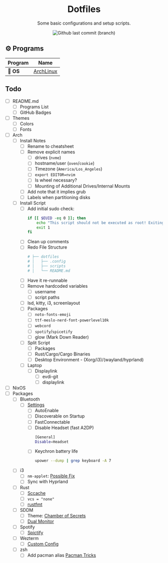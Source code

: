 <h1 align="center">
    Dotfiles
 </h1>

<p align="center">
    Some basic configurations and setup scripts.
</p>
<p align="center">
<img alt="Github last commit (branch)" src="https://img.shields.io/github/last-commit/Bui-Christopher/dotfiles/main?color=2ea043&labelColor=202328&label=Last Update%3F&style=for-the-badge">
</p>

## :gear: Programs

| Program                                | Name                                                                                            |
| -------------------------------------- | ----------------------------------------------------------------------------------------------- |
| :penguin: **OS**                       | [ArchLinux](https://wiki.archlinux.org/)                                                        |

<!-- Operating System -->
<!-- Window Manager -->
<!-- Compositor -->
<!-- Bar -->
<!-- Notifications -->
<!-- Application Launcher -->
<!-- Shell -->
<!-- Terminal Emulator -->
<!-- Music -->
<!-- Editor -->
<!-- Fonts -->
<!-- Icons -->
<!-- Spotify/cava1 -->
<!-- System Monitor -->
<!-- Swaync -->
<!-- sddm -->

## Todo
- [ ] README.md
    - [ ] Programs List
    - [ ] GitHub Badges
- [ ] Themes
    - [ ] Colors
    - [ ] Fonts
- [ ] Arch
    - [ ] Install Notes
        - [ ] Rename to cheatsheet
        - [ ] Remove explicit names
            - [ ] drives (`nvme`)
            - [ ] hostname/user (`oven`/`cookie`)
            - [ ] Timezone (`America/Los_Angeles`)
            - [ ] `export EDITOR=nvim`
            - [ ] Is wheel necessary?
            - [ ] Mounting of Additional Drives/Internal Mounts
        - [ ] Add note that it implies grub
        - [ ] Labels when partitioning disks
    - [ ] Install Script
        - [ ] Add initial sudo check:
          ```bash
          if [[ $EUID -eq 0 ]]; then
              echo "This script should not be executed as root! Exiting......."
              exit 1
          fi
          ```
        - [ ] Clean up comments
        - [ ] Redo File Structure
          ```bash
          # ├── dotfiles
          # │   ├── .config
          # │   ├── scripts
          # │   └── README.md
          ```
        - [ ] Have it re-runnable
        - [ ] Remove hardcoded variables
            - [ ] username
            - [ ] script paths
        - [ ] lsd, kitty, i3, screenlayout
        - [ ] Packages
            - [ ] `noto-fonts-emoji`
            - [ ] `ttf-meslo-nerd-font-powerlevel10k`
            - [ ] `webcord`
            - [ ] `spotify`/`spicetify`
            - [ ] glow (Mark Down Reader)
        - [ ] Split Script
            - [ ] Packages
            - [ ] Rust/Cargo/Cargo Binaries
            - [ ] Desktop Environment - (Xorg/i3)/(wayland/hyprland)
        - [ ] Laptop
            - [ ] Displaylink
                - [ ] evdi-git
                - [ ] displaylink
- [ ] NixOS
- [ ] Packages
    - [ ] Bluetooth
        - [ ] [Settings](https://wiki.archlinux.org/title/bluetooth#Default_adapter_power_state)
            - [ ] AutoEnable
            - [ ] Discoverable on Startup
            - [ ] FastConnectable
            - [ ] Disable Headset (fast A2DP)
              ```bash
              [General]
              Disable=Headset
              ```
            - [ ] Keychron battery life
              ```bash
              upower --dump | grep keyboard -A 7
              ```
    - [ ] i3
        - [ ] `nm-applet`: [Possible Fix](https://github.com/polybar/polybar/issues/1355)
        - [ ] Sync with Hyprland
    - [ ] Rust
        - [ ] [Sccache](https://wiki.archlinux.org/title/rust#sccache)
        - [ ] `vcs = "none"`
        - [ ] [rustfmt](https://github.com/rust-lang/rustfmt/blob/master/Configurations.md)
    - [ ] SDDM
        - [ ] Theme: [Chamber of Secrets](https://github.com/Carmoruda/sddm-hogwarts-themes)
        - [ ] [Dual Monitor](https://blog.victormendonca.com/2018/06/29/how-to-fix-sddm-on-multiple-screens/)
    - [ ] Spotify
        - [ ] [Spictify](https://github.com/spicetify/spicetify-cli)
    - [ ] Wezterm
        - [ ] [Custom Config](https://wezfurlong.org/wezterm/config/files.html)
    - [ ] zsh
        - [ ] Add pacman alias [Pacman Tricks](https://wiki.archlinux.org/title/Pacman/Tips_and_tricks)
